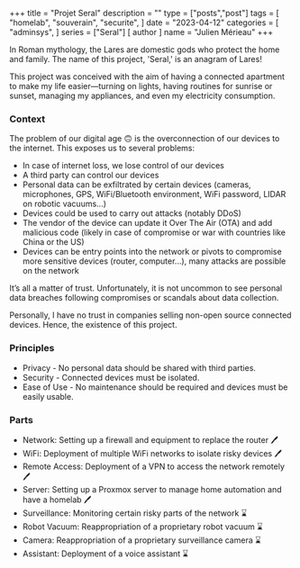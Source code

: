 +++
title = "Projet Seral"
description = ""
type = ["posts","post"]
tags = [
    "homelab",
    "souverain",
    "securite",
]
date = "2023-04-12"
categories = [
    "adminsys",
]
series = ["Seral"]
[ author ]
  name = "Julien Mérieau"
+++

In Roman mythology, the Lares are domestic gods who protect the home and family. The name of this project, 'Seral,' is an anagram of Lares!

This project was conceived with the aim of having a connected apartment to make my life easier—turning on lights, having routines for sunrise or sunset, managing my appliances, and even my electricity consumption.

### Context
The problem of our digital age 🙃 is the overconnection of our devices to the internet. This exposes us to several problems:
- In case of internet loss, we lose control of our devices
- A third party can control our devices
- Personal data can be exfiltrated by certain devices (cameras, microphones, GPS, WiFi/Bluetooth environment, WiFi password, LIDAR on robotic vacuums...)
- Devices could be used to carry out attacks (notably DDoS)
- The vendor of the device can update it Over The Air (OTA) and add malicious code (likely in case of compromise or war with countries like China or the US)
- Devices can be entry points into the network or pivots to compromise more sensitive devices (router, computer...), many attacks are possible on the network

It’s all a matter of trust. Unfortunately, it is not uncommon to see personal data breaches following compromises or scandals about data collection.

Personally, I have no trust in companies selling non-open source connected devices. Hence, the existence of this project.

### Principles
- Privacy - No personal data should be shared with third parties.
- Security - Connected devices must be isolated.
- Ease of Use - No maintenance should be required and devices must be easily usable.

### Parts
- Network: Setting up a firewall and equipment to replace the router 🖊️
- WiFi: Deployment of multiple WiFi networks to isolate risky devices 🖊️
- Remote Access: Deployment of a VPN to access the network remotely 🖊️
- Server: Setting up a Proxmox server to manage home automation and have a homelab 🖊️
- Surveillance: Monitoring certain risky parts of the network ⌛
- Robot Vacuum: Reappropriation of a proprietary robot vacuum ⌛
- Camera: Reappropriation of a proprietary surveillance camera ⌛
- Assistant: Deployment of a voice assistant ⌛